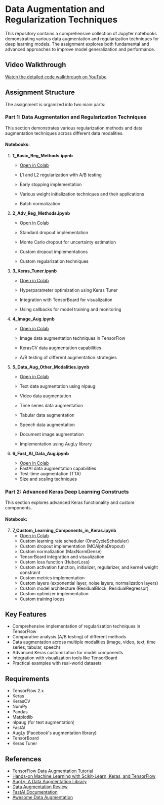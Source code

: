 # Data Augmentation and Regularization Techniques

This repository contains a comprehensive collection of Jupyter notebooks demonstrating various data augmentation and regularization techniques for deep learning models. The assignment explores both fundamental and advanced approaches to improve model generalization and performance.

## Video Walkthrough

[Watch the detailed code walkthrough on YouTube](https://youtu.be/Ca4JWF1r29M)

## Assignment Structure

The assignment is organized into two main parts:

### Part 1: Data Augmentation and Regularization Techniques

This section demonstrates various regularization methods and data augmentation techniques across different data modalities.

#### Notebooks:

1. **1_Basic_Reg_Methods.ipynb**

   - [Open in Colab](https://colab.research.google.com/github/pruthvik-sheth/CMPE-258-Deep-Learning/blob/main/Assignments/Assignment-7/notebooks/1_Basic_Reg_Methods.ipynb)

   - L1 and L2 regularization with A/B testing
   - Early stopping implementation
   - Various weight initialization techniques and their applications
   - Batch normalization

2. **2_Adv_Reg_Methods.ipynb**

   - [Open in Colab](https://colab.research.google.com/github/pruthvik-sheth/CMPE-258-Deep-Learning/blob/main/Assignments/Assignment-7/notebooks/2_Adv_Reg_Methods.ipynb)

   - Standard dropout implementation
   - Monte Carlo dropout for uncertainty estimation
   - Custom dropout implementations
   - Custom regularization techniques

3. **3_Keras_Tuner.ipynb**

   - [Open in Colab](https://colab.research.google.com/github/pruthvik-sheth/CMPE-258-Deep-Learning/blob/main/Assignments/Assignment-7/notebooks/3_Keras_Tuner.ipynb)

   - Hyperparameter optimization using Keras Tuner
   - Integration with TensorBoard for visualization
   - Using callbacks for model training and monitoring

4. **4_Image_Aug.ipynb**

   - [Open in Colab](https://colab.research.google.com/github/pruthvik-sheth/CMPE-258-Deep-Learning/blob/main/Assignments/Assignment-7/notebooks/4_Image_Aug.ipynb)

   - Image data augmentation techniques in TensorFlow
   - KerasCV data augmentation capabilities
   - A/B testing of different augmentation strategies

5. **5_Data_Aug_Other_Modalities.ipynb**

   - [Open in Colab](https://colab.research.google.com/github/pruthvik-sheth/CMPE-258-Deep-Learning/blob/main/Assignments/Assignment-7/notebooks/5_Data_Aug_Other_Modalities.ipynb)

   - Text data augmentation using nlpaug
   - Video data augmentation
   - Time series data augmentation
   - Tabular data augmentation
   - Speech data augmentation
   - Document image augmentation
   - Implementation using AugLy library

6. **6_Fast_AI_Data_Aug.ipynb**
   - [Open in Colab](https://colab.research.google.com/github/pruthvik-sheth/CMPE-258-Deep-Learning/blob/main/Assignments/Assignment-7/notebooks/6_Fast_AI_Data_Aug.ipynb)
   - FastAI data augmentation capabilities
   - Test-time augmentation (TTA)
   - Size and scaling techniques

### Part 2: Advanced Keras Deep Learning Constructs

This section explores advanced Keras functionality and custom components.

#### Notebook:

7. **7_Custom_Learning_Components_in_Keras.ipynb**
   - [Open in Colab](https://colab.research.google.com/github/pruthvik-sheth/CMPE-258-Deep-Learning/blob/main/Assignments/Assignment-7/notebooks/7_Custom_Learning_Components_in_Keras.ipynb)
   - Custom learning rate scheduler (OneCycleScheduler)
   - Custom dropout implementation (MCAlphaDropout)
   - Custom normalization (MaxNormDense)
   - TensorBoard integration and visualization
   - Custom loss function (HuberLoss)
   - Custom activation function, initializer, regularizer, and kernel weight constraint
   - Custom metrics implementation
   - Custom layers (exponential layer, noise layers, normalization layers)
   - Custom model architecture (ResidualBlock, ResidualRegressor)
   - Custom optimizer implementation
   - Custom training loops

## Key Features

- Comprehensive implementation of regularization techniques in TensorFlow
- Comparative analysis (A/B testing) of different methods
- Data augmentation across multiple modalities (image, video, text, time series, tabular, speech)
- Advanced Keras customization for model components
- Integration with visualization tools like TensorBoard
- Practical examples with real-world datasets

## Requirements

- TensorFlow 2.x
- Keras
- KerasCV
- NumPy
- Pandas
- Matplotlib
- nlpaug (for text augmentation)
- FastAI
- AugLy (Facebook's augmentation library)
- TensorBoard
- Keras Tuner

## References

- [TensorFlow Data Augmentation Tutorial](https://www.tensorflow.org/tutorials/images/data_augmentation)
- [Hands-on Machine Learning with Scikit-Learn, Keras, and TensorFlow](https://github.com/ageron/handson-ml3)
- [AugLy: A Data Augmentation Library](https://github.com/facebookresearch/AugLy)
- [Data Augmentation Review](https://github.com/AgaMiko/data-augmentation-review)
- [FastAI Documentation](https://docs.fast.ai/)
- [Awesome Data Augmentation](https://brunokrinski.github.io/awesome-data-augmentation/)
